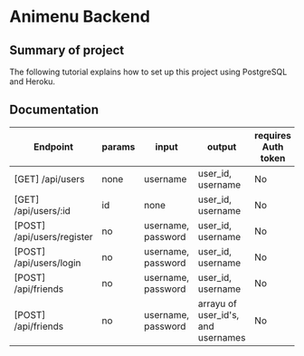 # Animenu Backend

## Summary of project

The following tutorial explains how to set up this project using PostgreSQL and Heroku.

## Documentation

| Endpoint | params | input | output | requires Auth token |
| -------- | ------ | ----- | ------ | ------------------- |
| [GET] /api/users | none | username | user_id, username | No |
| [GET] /api/users/:id | id | none | user_id, username | No |
| [POST] /api/users/register | no | username, password | user_id, username | No |
| [POST] /api/users/login | no | username, password | user_id, username | No |
| [POST] /api/friends | no | username, password | user_id, username | No |
| [POST] /api/friends | no | username, password | arrayu of user_id's, and usernames | No |
